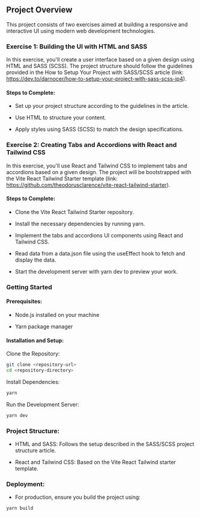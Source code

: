 ## Project Overview

This project consists of two exercises aimed at building a responsive and interactive UI using modern web development technologies.

### Exercise 1: Building the UI with HTML and SASS

In this exercise, you'll create a user interface based on a given design using HTML and SASS (SCSS). The project structure should follow the guidelines provided in the How to Setup Your Project with SASS/SCSS article (link: https://dev.to/darnocer/how-to-setup-your-project-with-sass-scss-ip4).

#### Steps to Complete:

- Set up your project structure according to the guidelines in the article.

- Use HTML to structure your content.

- Apply styles using SASS (SCSS) to match the design specifications.

### Exercise 2: Creating Tabs and Accordions with React and Tailwind CSS

In this exercise, you'll use React and Tailwind CSS to implement tabs and accordions based on a given design. The project will be bootstrapped with the Vite React Tailwind Starter template (link: https://github.com/theodorusclarence/vite-react-tailwind-starter).

#### Steps to Complete:

- Clone the Vite React Tailwind Starter repository.

- Install the necessary dependencies by running yarn.

- Implement the tabs and accordions UI components using React and Tailwind CSS.

- Read data from a data.json file using the useEffect hook to fetch and display the data.

- Start the development server with yarn dev to preview your work.

### Getting Started

#### Prerequisites:

- Node.js installed on your machine

- Yarn package manager

#### Installation and Setup:

Clone the Repository:

```bash
git clone <repository-url>
cd <repository-directory>
```

Install Dependencies:

```bash
yarn
```

Run the Development Server:

```bash
yarn dev
```

### Project Structure:

- HTML and SASS: Follows the setup described in the SASS/SCSS project structure article.

- React and Tailwind CSS: Based on the Vite React Tailwind starter template.

### Deployment:

- For production, ensure you build the project using:

```bash
yarn build
```
